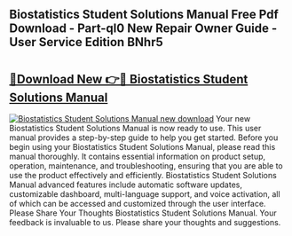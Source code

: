 ## Biostatistics Student Solutions Manual Free Pdf Download - Part-ql0 New Repair Owner Guide - User Service Edition BNhr5

# <h2><a href="http://bc31699.oget.top/?id=Biostatistics+Student+Solutions+Manual">🔗Download New 👉🔴 Biostatistics Student Solutions Manual</a></h2>

[![Biostatistics Student Solutions Manual new download](https://i.imgur.com/5g1atiW.png)](http://bc31699.oget.top/?id=Biostatistics+Student+Solutions+Manual)
Your new Biostatistics Student Solutions Manual is now ready to use. This user manual provides a step-by-step guide to help you get started. Before you begin using your Biostatistics Student Solutions Manual, please read this manual thoroughly. It contains essential information on product setup, operation, maintenance, and troubleshooting, ensuring that you are able to use the product effectively and efficiently. Biostatistics Student Solutions Manual advanced features include automatic software updates, customizable dashboard, multi-language support, and voice activation, all of which can be accessed and customized through the user interface. Please Share Your Thoughts Biostatistics Student Solutions Manual. Your feedback is invaluable to us. Please share your thoughts and suggestions.
